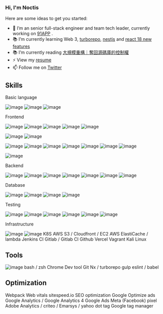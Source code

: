 ### Hi, I'm Noctis

Here are some ideas to get you started:
- 🔭 I’m an senior full-stack engineer and team tech leader, currently working on [91APP](https://www.91app.com/) .
- 📚 I’m currently learning Web 3, [turborepo](https://turborepo.org/), [nestjs](https://github.com/nestjs/nest) and [react 18 new features](https://reactjs.org/blog/2022/03/29/react-v18.html)
- 📚 I’m currently reading [大規模重構｜奪回源碼庫的控制權](https://www.books.com.tw/products/0010892259)
- ⚡ View my [resume](https://noctis-resume.vercel.app)
- 📫 Follow me on [Twitter](https://twitter.com/HsuNoctis)


## Skills

Basic language

![image](https://img.shields.io/badge/C%23-239120?style=for-the-badge&logo=c-sharp&logoColor=white)
![image](https://img.shields.io/badge/JavaScript-323330?style=for-the-badge&logo=javascript&logoColor=F7DF1E)
![image](https://img.shields.io/badge/TypeScript-007ACC?style=for-the-badge&logo=typescript&logoColor=white)

Frontend

![image](https://img.shields.io/badge/HTML5-E34F26?style=for-the-badge&logo=html5&logoColor=white)
![image](	https://img.shields.io/badge/CSS3-1572B6?style=for-the-badge&logo=css3&logoColor=white)
![image](https://img.shields.io/badge/Tailwind_CSS-38B2AC?style=for-the-badge&logo=tailwind-css&logoColor=white)
![image](https://img.shields.io/badge/styled--components-DB7093?style=for-the-badge&logo=styled-components&logoColor=white)
![image](https://img.shields.io/badge/Sass-CC6699?style=for-the-badge&logo=sass&logoColor=white)

![image](https://img.shields.io/badge/jQuery-0769AD?style=for-the-badge&logo=jquery&logoColor=white)
![image](https://img.shields.io/badge/AngularJS-E23237?style=for-the-badge&logo=angularjs&logoColor=white)

![image](https://img.shields.io/badge/React-20232A?style=for-the-badge&logo=react&logoColor=61DAFB)
![image](https://img.shields.io/badge/React_Router-CA4245?style=for-the-badge&logo=react-router&logoColor=white)
![image](https://img.shields.io/badge/Redux-593D88?style=for-the-badge&logo=redux&logoColor=white)
![image](https://img.shields.io/badge/Redux%20saga-86D46B?style=for-the-badge&logo=redux%20saga&logoColor=999999)
![image](https://img.shields.io/badge/redux--observable-D71D8C?style=for-the-badge&logo=redux-observable&logoColor=white)
![image](https://img.shields.io/badge/next.js-000000?style=for-the-badge&logo=nextdotjs&logoColor=white)
![image](https://img.shields.io/badge/recoil-1C4686?style=for-the-badge&logo=recoil&logoColor=white)

![image](https://img.shields.io/badge/storybook-FF4785?style=for-the-badge&logo=storybook&logoColor=white)

Backend

![image](https://img.shields.io/badge/Node.js-339933?style=for-the-badge&logo=nodedotjs&logoColor=white)
![image](https://img.shields.io/badge/Express.js-000000?style=for-the-badge&logo=express&logoColor=white)
![image](https://img.shields.io/badge/nestjs-E0234E?style=for-the-badge&logo=nestjs&logoColor=white)
![image](https://img.shields.io/badge/redis-CC0000.svg?&style=for-the-badge&logo=redis&logoColor=white)
![image](https://img.shields.io/badge/Apollo%20GraphQL-311C87?&style=for-the-badge&logo=Apollo%20GraphQL&logoColor=white)
![image](https://img.shields.io/badge/.NET-512BD4?style=for-the-badge&logo=dotnet&logoColor=white)
![image](https://img.shields.io/badge/Swagger-85EA2D?style=for-the-badge&logo=Swagger&logoColor=white)

Database

![image](https://img.shields.io/badge/PostgreSQL-316192?style=for-the-badge&logo=postgresql&logoColor=white)
![image](https://img.shields.io/badge/Microsoft%20SQL%20Server-CC2927?style=for-the-badge&logo=microsoft%20sql%20server&logoColor=white)
![image](https://img.shields.io/badge/MongoDB-4EA94B?style=for-the-badge&logo=mongodb&logoColor=white)
![image](https://img.shields.io/badge/Amazon%20DynamoDB-4053D6?style=for-the-badge&logo=Amazon%20DynamoDB&logoColor=white)

Testing

![image](https://img.shields.io/badge/Mocha-8D6748?style=for-the-badge&logo=Mocha&logoColor=white)
![image](https://img.shields.io/badge/chai-A30701?style=for-the-badge&logo=chai&logoColor=white)
![image](https://img.shields.io/badge/sinon.js-704933?style=for-the-badge&logo=sinon.js&logoColor=white)
![image](https://img.shields.io/badge/Jest-C21325?style=for-the-badge&logo=jest&logoColor=white)
![image](https://img.shields.io/badge/React--testing--library-000000?style=for-the-badge&logo=React-testing-library&logoColor=white)
![image](https://img.shields.io/badge/Cypress-17202C?style=for-the-badge&logo=cypress&logoColor=white)

Infrastructure

![image](https://img.shields.io/badge/Docker-2CA5E0?style=for-the-badge&logo=docker&logoColor=white)
![image](https://img.shields.io/badge/Nginx-009639?style=for-the-badge&logo=nginx&logoColor=white)
K8S
AWS S3 / Cloudfront / EC2
AWS ElastiCache / lambda
Jenkins CI
Gitlab / Gitlab CI
Github
Vercel
Vagrant
Kali Linux

Tools
-----------------
![image](https://img.shields.io/badge/npm-CB3837?style=for-the-badge&logo=npm&logoColor=white)
bash / zsh
Chrome Dev tool
Git
Nx / turborepo
gulp
eslint / babel


Optimization
--------------
Webpack
Web vitals
sitespeed.io
SEO optimization
Google Optimize
ads
Google Analytics / Google Analytics 4
Google Ads
Meta (Facebook) pixel
Adobe Analytics / criteo / Emarsys / yahoo dot tag
Google tag manager
